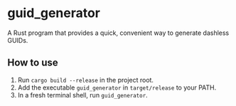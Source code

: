 # guid_generator

A Rust program that provides a quick, convenient way to generate dashless GUIDs.

## How to use

1. Run `cargo build --release` in the project root.
2. Add the executable `guid_generator` in `target/release` to your PATH.
3. In a fresh terminal shell, run `guid_generator`.
